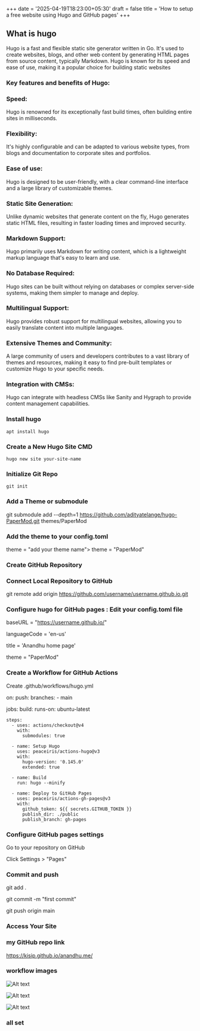+++
date = '2025-04-19T18:23:00+05:30'
draft = false
title = 'How to setup a free website using Hugo and GitHub pages'
+++
## What is hugo 
Hugo is a fast and flexible static site generator written in Go. It's used to create websites, blogs, and other web content by generating HTML pages from source content, typically Markdown. Hugo is known for its speed and ease of use, making it a popular choice for building static websites
### Key features and benefits of Hugo:
### Speed:
Hugo is renowned for its exceptionally fast build times, often building entire sites in milliseconds. 

### Flexibility:
It's highly configurable and can be adapted to various website types, from blogs and documentation to corporate sites and portfolios.

### Ease of use:
Hugo is designed to be user-friendly, with a clear command-line interface and a large library of customizable themes. 
### Static Site Generation:
Unlike dynamic websites that generate content on the fly, Hugo generates static HTML files, resulting in faster loading times and improved security. 
### Markdown Support:
Hugo primarily uses Markdown for writing content, which is a lightweight markup language that's easy to learn and use. 
### No Database Required:
Hugo sites can be built without relying on databases or complex server-side systems, making them simpler to manage and deploy. 
### Multilingual Support:
Hugo provides robust support for multilingual websites, allowing you to easily translate content into multiple languages. 
### Extensive Themes and Community:
A large community of users and developers contributes to a vast library of themes and resources, making it easy to find pre-built templates or customize Hugo to your specific needs. 
### Integration with CMSs:
Hugo can integrate with headless CMSs like Sanity and Hygraph to provide content management capabilities. 
### Install hugo 
```apt install hugo```
###  Create a New Hugo Site CMD
```hugo new site your-site-name```
### Initialize Git Repo
```git init```
### Add a Theme or submodule
git submodule add --depth=1 https://github.com/adityatelange/hugo-PaperMod.git themes/PaperMod
### Add the theme to your config.toml
theme = "add your theme name">
theme  = "PaperMod"
### Create GitHub Repository
### Connect Local Repository to GitHub
git remote add origin https://github.com/username/username.github.io.git
### Configure hugo for GitHub pages : Edit your config.toml file
baseURL = "https://username.github.io/"

languageCode = 'en-us'

title = 'Anandhu home page'

theme = "PaperMod"

### Create a  Workflow for GitHub Actions

Create .github/workflows/hugo.yml

on:
  push:
    branches:
      - main

jobs:
  build:
    runs-on: ubuntu-latest

    steps:
      - uses: actions/checkout@v4
        with:
          submodules: true

      - name: Setup Hugo
        uses: peaceiris/actions-hugo@v3
        with:
          hugo-version: '0.145.0'
          extended: true

      - name: Build
        run: hugo --minify

      - name: Deploy to GitHub Pages
        uses: peaceiris/actions-gh-pages@v3
        with:
          github_token: ${{ secrets.GITHUB_TOKEN }}
          publish_dir: ./public
          publish_branch: gh-pages
### Configure GitHub pages settings
Go to your repository on GitHub

Click Settings > "Pages"
### Commit and push
git add .

git commit -m "first commit"

git push  origin main

### Access Your Site

### my GitHub repo link
https://kisip.github.io/anandhu.me/

### workflow images

![Alt text](https://kisip.github.io/anandhu.me/images/hugo.png)

![Alt text](https://kisip.github.io/anandhu.me/images/hugo1.png)

![Alt text](https://kisip.github.io/anandhu.me/images/hugo2.png)

### all set 